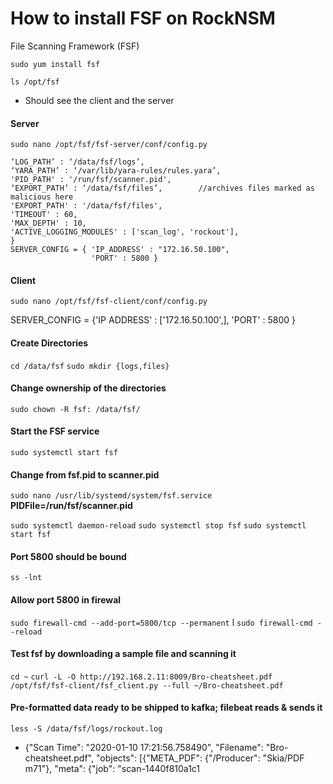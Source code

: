 # How to install FSF on RockNSM

File Scanning Framework (FSF)

`sudo yum install fsf`

`ls /opt/fsf`
* Should see the client and the server

#### Server
`sudo nano /opt/fsf/fsf-server/conf/config.py`
```
‘LOG_PATH’ : ‘/data/fsf/logs’,
‘YARA_PATH’ : ‘/var/lib/yara-rules/rules.yara’,
'PID_PATH' : '/run/fsf/scanner.pid',
‘EXPORT_PATH’ : ‘/data/fsf/files’,        //archives files marked as malicious here
'EXPORT_PATH' : '/data/fsf/files',
'TIMEOUT' : 60,
'MAX_DEPTH' : 10,
'ACTIVE_LOGGING_MODULES' : ['scan_log', 'rockout'],
}
SERVER_CONFIG = { 'IP_ADDRESS' : "172.16.50.100",
                  'PORT' : 5800 }
```

#### Client

`sudo nano /opt/fsf/fsf-client/conf/config.py`

SERVER_CONFIG = {'IP ADDRESS' : ['172.16.50.100',], 'PORT' : 5800 }

#### Create Directories
`cd /data/fsf`
`sudo mkdir {logs,files}`

#### Change ownership of the directories
`sudo chown -R fsf: /data/fsf/`

#### Start the FSF service
`sudo systemctl start fsf`

#### Change from fsf.pid to scanner.pid
`sudo nano /usr/lib/systemd/system/fsf.service`
**PIDFile=/run/fsf/scanner.pid**

`sudo systemctl daemon-reload`
`sudo systemctl stop fsf`
`sudo systemctl start fsf`

#### Port 5800 should be bound
`ss -lnt`

####   Allow port 5800 in firewal
`sudo firewall-cmd --add-port=5800/tcp --permanent`                  l
`sudo firewall-cmd --reload`

####  Test fsf by downloading a sample file and scanning it
`cd ~`
`curl -L -O http://192.168.2.11:8009/Bro-cheatsheet.pdf`
`/opt/fsf/fsf-client/fsf_client.py --full ~/Bro-cheatsheet.pdf`

#### Pre-formatted data ready to be shipped to kafka; filebeat reads & sends it
`less -S /data/fsf/logs/rockout.log`
* {"Scan Time": "2020-01-10 17:21:56.758490", "Filename": "Bro-cheatsheet.pdf", "objects": [{"META_PDF": {"/Producer": "Skia/PDF m71"}, "meta": {"job": "scan-1440f810a1c1
